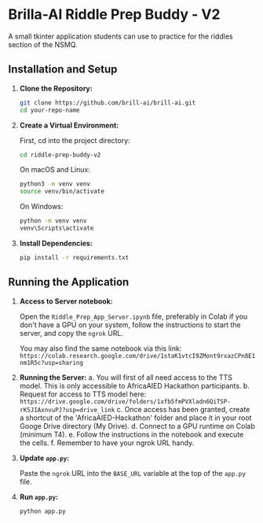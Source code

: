 # Brilla-AI Riddle Prep Buddy - V2

A small tkinter application students can use to practice for the riddles section of the NSMQ.

## Installation and Setup

1. **Clone the Repository:**

    ```bash
    git clone https://github.com/brill-ai/brill-ai.git
    cd your-repo-name
    ```

2. **Create a Virtual Environment:**

    First, cd into the project directory: 
    ```bash
    cd riddle-prep-buddy-v2
    ```

    On macOS and Linux:
    ```bash
    python3 -m venv venv
    source venv/bin/activate
    ```

    On Windows:
    ```bash
    python -m venv venv
    venv\Scripts\activate
    ```

3. **Install Dependencies:**

    ```bash
    pip install -r requirements.txt
    ```

## Running the Application

1. **Access to Server notebook:**

    Open the `Riddle_Prep_App_Server.ipynb` file, preferably in Colab if you don't have a GPU on your system, follow the instructions to start the server, and copy the `ngrok` URL.

    You may also find the same notebook via this link: `https://colab.research.google.com/drive/1staK1vtcI9ZMont9rxazCPn8E1nm1R5c?usp=sharing`

2. **Running the Server:**
    a. You will first of all need access to the TTS model. This is only accessible to AfricaAIED Hackathon participants.
    b. Request for access to TTS model here: `https://drive.google.com/drive/folders/1xfb5fmPVXladn6QiTSP-rK5JIAxnvuPJ?usp=drive_link`
    c. Once access has been granted, create a shortcut of the 'AfricaAIED-Hackathon' folder and place it in your root Googe Drive directory (My Drive).
    d. Connect to a GPU runtime on Colab (minimum T4).
    e. Follow the instructions in the notebook and execute the cells.
    f. Remember to have your ngrok URL handy.

3. **Update `app.py`:**

    Paste the `ngrok` URL into the `BASE_URL` variable at the top of the `app.py` file.

4. **Run `app.py`:**

    ```bash
    python app.py
    ```
